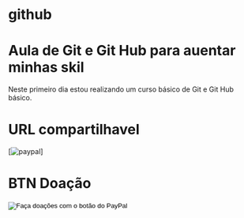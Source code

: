 # github

# Aula de Git e Git Hub para auentar minhas skil

Neste primeiro dia estou realizando um curso básico de Git e Git Hub básico.

# URL compartilhavel

[![paypal](https://www.paypal.com/cgi-bin/webscr?cmd=_donations&business=P5AWZJPAZ7XXY&item_name=Ajude+o+Th%C3%A9l+a+encontrar+o+seu+caminho.+Quem+%C3%A9+o+Th%C3%A9l?+O+Th%C3%A9l+sou+eu.&currency_code=BRL&source=url)]

# BTN Doação

<form action="https://www.paypal.com/cgi-bin/webscr" method="post" target="_top">
<input type="hidden" name="cmd" value="_donations" />
<input type="hidden" name="business" value="P5AWZJPAZ7XXY" />
<input type="hidden" name="item_name" value="Ajude o Thél a encontrar o seu caminho. Quem é o Thél? O Thél sou eu." />
<input type="hidden" name="currency_code" value="BRL" />
<input type="image" src="https://www.paypalobjects.com/pt_BR/BR/i/btn/btn_donateCC_LG.gif" border="0" name="submit" title="PayPal - The safer, easier way to pay online!" alt="Faça doações com o botão do PayPal" />
<img alt="" border="0" src="https://www.paypal.com/pt_BR/i/scr/pixel.gif" width="1" height="1" />
</form>